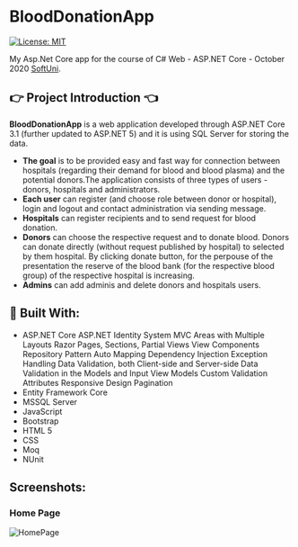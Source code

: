 # BloodDonationApp

[![License: MIT](https://img.shields.io/badge/License-MIT-yellow.svg)](https://opensource.org/licenses/MIT)

My Asp.Net Core app for the course of C# Web - ASP.NET Core - October 2020 [SoftUni](https://softuni.bg/).

## :point_right: Project Introduction :point_left:

**BloodDonationApp** is a web application developed through ASP.NET Core 3.1 (further updated to ASP.NET 5) and it is using SQL Server for storing the data. 
 - **The goal** is to be provided easy and fast way for connection between hospitals (regarding their demand for blood and blood plasma) and the potential donors.The application consists of three types of users - donors, hospitals and administrators. 
 - **Each user** can register (and choose role between donor or hospital), login and logout and contact administration via sending message.
 - **Hospitals** can register recipients and to send request for blood donation. 
 - **Donors** can choose the respective request and to donate blood. Donors can donate directly (without request published by hospital) to selected by them hospital. By clicking donate button, for the perpouse of the presentation the reserve of the blood bank (for the respective blood group) of the respective hospital is increasing. 
 - **Admins** can add adminis and delete donors and hospitals users.

## :hammer: Built With:
- ASP.NET Core
    ASP.NET Identity System
    MVC Areas with Multiple Layouts
    Razor Pages, Sections, Partial Views
    View Components
    Repository Pattern
    Auto Мapping
    Dependency Injection
    Exception Handling
    Data Validation, both Client-side and Server-side
    Data Validation in the Models and Input View Models
    Custom Validation Attributes
    Responsive Design
    Pagination
- Entity Framework Core
- MSSQL Server
- JavaScript
- Bootstrap
- HTML 5
- CSS
- Moq
- NUnit

## Screenshots:

### Home Page
![HomePage](https://github.com/nixford/BloodDonationApp/blob/master/src/Web/BloodDonationApp.Web/wwwroot/ImagesReadme/HomePage.bmp)